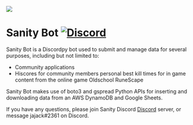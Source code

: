 ![](https://i.imgur.com/jzCasn7.png)
# Sanity Bot [![Discord](https://img.shields.io/discord/301755382160818177?style=flat&logo=discord)](https://discord.gg/Sanity)

Sanity Bot is a Discordpy bot used to submit and manage data for several purposes, including but not limited to:
- Community applications
- Hiscores for community members personal best kill times for in game content from the online game Oldschool RuneScape

Sanity Bot makes use of boto3 and gspread Python APIs for inserting and downloading data from an AWS DynamoDB and Google Sheets.

If you have any questions, please join Sanity Discord [Discord](https://discord.gg/Sanity) server, or message jajack#2361 on Discord.

